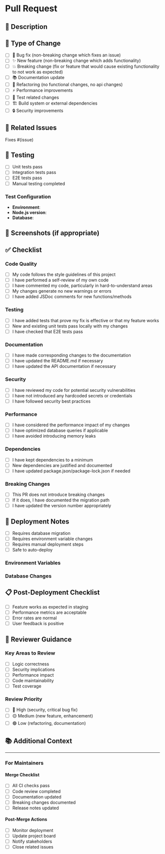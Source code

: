 # Pull Request

## 📝 Description

<!-- Describe your changes in detail -->

## 🎯 Type of Change

- [ ] 🐛 Bug fix (non-breaking change which fixes an issue)
- [ ] ✨ New feature (non-breaking change which adds functionality)
- [ ] 💥 Breaking change (fix or feature that would cause existing functionality to not work as expected)
- [ ] 📚 Documentation update
- [ ] 🔧 Refactoring (no functional changes, no api changes)
- [ ] ⚡ Performance improvements
- [ ] 🧪 Test related changes
- [ ] 🏗️ Build system or external dependencies
- [ ] 🔒 Security improvements

## 🔗 Related Issues

<!-- Link any related issues here -->
Fixes #(issue)

## 🧪 Testing

<!-- Describe the tests that you ran to verify your changes -->

- [ ] Unit tests pass
- [ ] Integration tests pass
- [ ] E2E tests pass
- [ ] Manual testing completed

### Test Configuration
- **Environment**: <!-- dev/staging/production -->
- **Node.js version**: <!-- e.g., 18.x -->
- **Database**: <!-- PostgreSQL version -->

## 📸 Screenshots (if appropriate)

<!-- Add screenshots to help explain your changes -->

## ✅ Checklist

### Code Quality
- [ ] My code follows the style guidelines of this project
- [ ] I have performed a self-review of my own code
- [ ] I have commented my code, particularly in hard-to-understand areas
- [ ] My changes generate no new warnings or errors
- [ ] I have added JSDoc comments for new functions/methods

### Testing
- [ ] I have added tests that prove my fix is effective or that my feature works
- [ ] New and existing unit tests pass locally with my changes
- [ ] I have checked that E2E tests pass

### Documentation
- [ ] I have made corresponding changes to the documentation
- [ ] I have updated the README.md if necessary
- [ ] I have updated the API documentation if necessary

### Security
- [ ] I have reviewed my code for potential security vulnerabilities
- [ ] I have not introduced any hardcoded secrets or credentials
- [ ] I have followed security best practices

### Performance
- [ ] I have considered the performance impact of my changes
- [ ] I have optimized database queries if applicable
- [ ] I have avoided introducing memory leaks

### Dependencies
- [ ] I have kept dependencies to a minimum
- [ ] New dependencies are justified and documented
- [ ] I have updated package.json/package-lock.json if needed

### Breaking Changes
- [ ] This PR does not introduce breaking changes
- [ ] If it does, I have documented the migration path
- [ ] I have updated the version number appropriately

## 🚀 Deployment Notes

<!-- Any special instructions for deploying this change -->

- [ ] Requires database migration
- [ ] Requires environment variable changes
- [ ] Requires manual deployment steps
- [ ] Safe to auto-deploy

### Environment Variables
<!-- List any new environment variables needed -->

### Database Changes
<!-- Describe any database schema changes -->

## 📋 Post-Deployment Checklist

<!-- Items to verify after deployment -->

- [ ] Feature works as expected in staging
- [ ] Performance metrics are acceptable
- [ ] Error rates are normal
- [ ] User feedback is positive

## 🤝 Reviewer Guidance

<!-- Help reviewers understand what to focus on -->

### Key Areas to Review
- [ ] Logic correctness
- [ ] Security implications
- [ ] Performance impact
- [ ] Code maintainability
- [ ] Test coverage

### Review Priority
- [ ] 🔴 High (security, critical bug fix)
- [ ] 🟡 Medium (new feature, enhancement)
- [ ] 🟢 Low (refactoring, documentation)

## 📚 Additional Context

<!-- Add any other context about the PR here -->

---

### For Maintainers

#### Merge Checklist
- [ ] All CI checks pass
- [ ] Code review completed
- [ ] Documentation updated
- [ ] Breaking changes documented
- [ ] Release notes updated

#### Post-Merge Actions
- [ ] Monitor deployment
- [ ] Update project board
- [ ] Notify stakeholders
- [ ] Close related issues